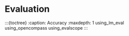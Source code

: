# Evaluation

:::{toctree}
:caption: Accuracy
:maxdepth: 1
using_lm_eval
using_opencompass
using_evalscope
:::
